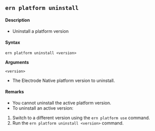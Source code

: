 ## `ern platform uninstall`

#### Description

- Uninstall a platform version

#### Syntax

`ern platform uninstall <version>`

**Arguments**

`<version>`

- The Electrode Native platform version to uninstall.

#### Remarks

- You cannot uninstall the active platform version.
- To uninstall an active version:

1. Switch to a different version using the `ern platform use` command.
2. Run the `ern platform uninstall <version>` command.
